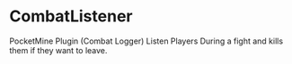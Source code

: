 # CombatListener
PocketMine Plugin (Combat Logger)
Listen Players During a fight and kills them if they want to leave.
